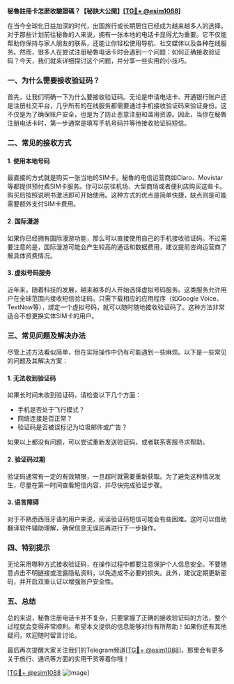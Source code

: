 **秘魯註冊卡怎麽收驗證碼？【秘訣大公開】[[TG💪+ @esim1088](https://t.me/s/esim1088)]**

在当今全球化日益加深的时代，出国旅行或长期居住已经成为越来越多人的选择。对于那些计划前往秘魯的人来说，拥有一张本地的电话卡显得尤为重要。它不仅能帮助你保持与家人朋友的联系，还能让你轻松使用导航、社交媒体以及各种在线服务。然而，很多人在尝试注册秘魯电话卡时会遇到一个问题：如何正确接收验证码？今天，我们就来详细探讨这个问题，并分享一些实用的小技巧。

### 一、为什么需要接收验证码？

首先，让我们明确一下为什么要接收验证码。无论是申请电话卡、开通银行账户还是注册社交平台，几乎所有的在线服务都需要通过手机接收验证码来验证身份。这不仅是为了确保账户安全，也是为了防止恶意注册和滥用资源。因此，当你在秘魯注册电话卡时，第一步通常是填写手机号码并等待接收验证码短信。

### 二、常见的接收方式

#### 1. **使用本地号码**
最直接的方式就是购买一张当地的SIM卡。秘魯的电信运营商如Claro、Movistar等都提供预付费SIM卡服务。你可以前往机场、大型商场或者便利店购买这些卡。购买后按照说明书激活即可开始使用。这种方式的优点是简单快捷，缺点则是可能需要额外支付SIM卡费用。

#### 2. **国际漫游**
如果你已经拥有国际漫游功能，那么可以直接使用自己的手机接收验证码。不过需要注意的是，国际漫游可能会产生较高的通话和数据费用，建议提前咨询运营商了解具体资费情况。

#### 3. **虚拟号码服务**
近年来，随着科技的发展，越来越多的人开始选择虚拟号码服务。这类服务允许用户在全球范围内接收短信验证码。只需下载相应的应用程序（如Google Voice、TextNow等），绑定一个虚拟号码，就可以随时随地接收验证码了。这种方法非常适合不想更换实体SIM卡的用户。

### 三、常见问题及解决办法

尽管上述方法看似简单，但在实际操作中仍有可能遇到一些麻烦。以下是一些常见的问题及其解决方案：

#### 1. **无法收到验证码**
如果长时间未收到验证码，请检查以下几个方面：
   - 手机是否处于飞行模式？
   - 网络连接是否正常？
   - 验证码是否被误标记为垃圾邮件或广告？

如果以上都没有问题，可以尝试重新发送验证码，或者联系客服寻求帮助。

#### 2. **验证码过期**
验证码通常有一定的有效期限，一旦超时就需要重新获取。为了避免这种情况发生，尽量在第一时间查看短信内容，并尽快完成验证步骤。

#### 3. **语言障碍**
对于不熟悉西班牙语的用户来说，阅读验证码短信可能会有些困难。这时可以借助翻译软件辅助理解，确保信息无误后再进行下一步操作。

### 四、特别提示

无论采用哪种方式接收验证码，在操作过程中都要注意保护个人信息安全。不要随意点击不明链接或泄露隐私资料，以免造成不必要的损失。此外，建议定期更新密码，并开启双重认证以增强账户安全性。

### 五、总结

总的来说，秘魯注册电话卡并不复杂，只要掌握了正确的接收验证码的方法，整个过程就会变得非常顺利。希望本文提供的信息能够对你有所帮助！如果你还有其他疑问，欢迎随时留言讨论。

最后再次提醒大家关注我们的Telegram频道[[TG💪+ @esim1088](https://t.me/s/esim1088)]，那里会有更多关于旅行、通讯等方面的实用干货等着你哦！

[[TG💪+ @esim1088](https://t.me/s/esim1088) ![Image](https://i.postimg.cc/4NQfJmqS/Snipaste-2025-05-13-00-14-12.png)]